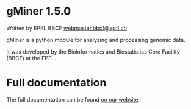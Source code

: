 gMiner 1.5.0
============

Written by EPFL BBCF <webmaster.bbcf@epfl.ch>

gMiner is a python module for analyzing and processing genomic data.

It was developed by the Bioinformatics and Biostatistics Core
Facility (BBCF) at the EPFL.

Full documentation
==================

The full documentation can be found [on our website](http://bbcf.epfl.ch/gMiner).
